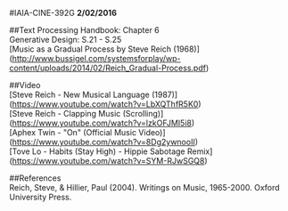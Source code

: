 #IAIA-CINE-392G
**2/02/2016**
  
##Text
Processing Handbook: Chapter 6  
Generative Design: S.21 - S.25  
[Music as a Gradual Process by Steve Reich (1968)]  
(http://www.bussigel.com/systemsforplay/wp-content/uploads/2014/02/Reich_Gradual-Process.pdf)  

##Video  
[Steve Reich - New Musical Language (1987)]
(https://www.youtube.com/watch?v=LbXQThfR5K0)  
[Steve Reich - Clapping Music (Scrolling)]
(https://www.youtube.com/watch?v=lzkOFJMI5i8)  
[Aphex Twin - "On" (Official Music Video)]
(https://www.youtube.com/watch?v=8Dg2ywnooII)  
[Tove Lo - Habits (Stay High) - Hippie Sabotage Remix]
(https://www.youtube.com/watch?v=SYM-RJwSGQ8)  

##References  
Reich, Steve, & Hillier, Paul (2004). Writings on Music, 1965-2000. Oxford University Press.
